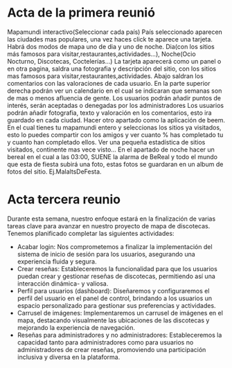 # Acta de la primera reunió
Mapamundi interactivo(Seleccionar cada país)
País seleccionado aparecen las ciudades mas populares, una vez haces click te aparece una tarjeta.
Habrá dos modos de mapa uno de dia y uno de noche. Dia(con los sitios más famosos para visitar,restaurantes,actividades…), Noche(Ocio Nocturno, Discotecas, Coctelerías…)
La tarjeta aparecerá como un panel o en otra pagina, saldra una fotografia y descripción del sitio, con los sitios mas famosos para visitar,restaurantes,actividades. Abajo saldran los comentarios con las valoraciones de cada usuario. En la parte superior derecha podrán ver un calendario en el cual se indicaran que semanas son de mas o menos afluencia de gente.
Los usuarios podrán añadir puntos de interés, serán aceptadas o denegadas por los administradores
Los usuarios podrán añadir fotografia, texto y valoración en los comentarios, esto ira guardado en cada ciudad.
Hacer otro apartado como la aplicación de beem. En el cual tienes tu mapamundi entero y seleccionas los sitios ya visitados, esto lo puedes compartir con los amigos y ver cuanto % has completado tu y cuanto han completado ellos. Ver una pequeña estadística de sitios visitados, continente mas vece visto…
En el apartado de noche hacer un bereal en el cual a las 03:00, SUENE la alarma de BeReal y todo el mundo que esta de fiesta subirá una foto, estas fotos se guardaran en un album de fotos del sitio. Ej.MalaltsDeFesta.

# Acta tercera reunio
Durante esta semana, nuestro enfoque estará en la finalización de varias tareas clave para avanzar en nuestro proyecto de mapa de discotecas. Tenemos planificado completar las siguientes actividades:

- Acabar login: Nos comprometemos a finalizar la implementación del sistema de inicio de sesión para los usuarios, asegurando una experiencia fluida y segura.
- Crear reseñas: Estableceremos la funcionalidad para que los usuarios puedan crear y gestionar reseñas de discotecas, permitiendo así una interacción dinámica-  y valiosa.
- Perfil para usuarios (dashboard): Diseñaremos y configuraremos el perfil del usuario en el panel de control, brindando a los usuarios un espacio personalizado para gestionar sus preferencias y actividades.
- Carrusel de imágenes: Implementaremos un carrusel de imágenes en el mapa, destacando visualmente las ubicaciones de las discotecas y mejorando la experiencia de navegación.
- Reseñas para administradores y no administradores: Estableceremos la capacidad tanto para administradores como para usuarios no administradores de crear reseñas, promoviendo una participación inclusiva y diversa en la plataforma.


